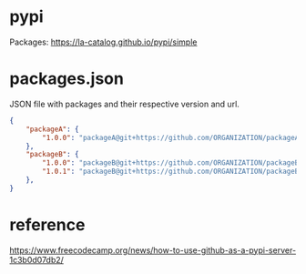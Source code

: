 # pypi
Packages: https://la-catalog.github.io/pypi/simple

# packages.json
JSON file with packages and their respective version and url.  

```json
{
    "packageA": {
        "1.0.0": "packageA@git+https://github.com/ORGANIZATION/packageA.git"
    },
    "packageB": {
        "1.0.0": "packageB@git+https://github.com/ORGANIZATION/packageB.git",
        "1.0.1": "packageB@git+https://github.com/ORGANIZATION/packageB.git"
    },
}
```

# reference
https://www.freecodecamp.org/news/how-to-use-github-as-a-pypi-server-1c3b0d07db2/  
